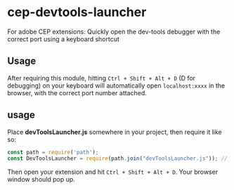 # cep-devtools-launcher
For adobe CEP extensions: Quickly open the dev-tools debugger with the correct port using a keyboard shortcut

## Usage
After requiring this module, hitting ``Ctrl + Shift + Alt + D`` (D for debugging) on your keyboard will automatically open ``localhost:xxxx`` in the browser, with the correct port number attached.


## usage
Place **devToolsLauncher.js** somewhere in your project, then require it like so:

```js
const path = require('path');
const DevToolsLauncher = require(path.join("devToolsLauncher.js")); // Make sure path is correct ofc
```

Then open your extension and hit ``Ctrl + Shift + Alt + D``. Your browser window should pop up.
